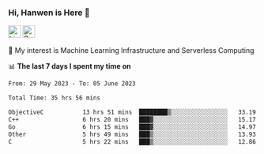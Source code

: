 ### Hi, Hanwen is Here 👋
<p>
	<a href="https://www.linkedin.com/in/liu-hanwen/"><img src="https://img.shields.io/badge/@hanwen-0A66C2?style=flat&logo=LinkedIn&logoColor=white" alt="Linkedin"  height="25px"/></a> 
	<a href="https://scholar.google.com/citations?user=HDF0su0AAAAJ"><img src="https://img.shields.io/badge/scholar-4385FE.svg?&style=plastic&logo=google-scholar&logoColor=white" alt="Google Scholar" height="25px"> </a>
</p>
🌱 My interest is Machine Learning Infrastructure and Serverless Computing

📊 **The last 7 days I spent my time on** 
<!--START_SECTION:waka-->

```txt
From: 29 May 2023 - To: 05 June 2023

Total Time: 35 hrs 56 mins

ObjectiveC           13 hrs 51 mins  ████████▒░░░░░░░░░░░░░░░░   33.19 %
C++                  6 hrs 20 mins   ███▓░░░░░░░░░░░░░░░░░░░░░   15.17 %
Go                   6 hrs 15 mins   ███▓░░░░░░░░░░░░░░░░░░░░░   14.97 %
Other                5 hrs 49 mins   ███▒░░░░░░░░░░░░░░░░░░░░░   13.93 %
C                    5 hrs 22 mins   ███▒░░░░░░░░░░░░░░░░░░░░░   12.86 %
```

<!--END_SECTION:waka-->


<!--
**david990917/david990917** is a ✨ _special_ ✨ repository because its `README.md` (this file) appears on your GitHub profile.

Here are some ideas to get you started:

- 🔭 I’m currently working on ...
- 🌱 I’m currently learning ...
- 👯 I’m looking to collaborate on ...
- 🤔 I’m looking for help with ...
- 💬 Ask me about ...
- 📫 How to reach me: ...
- 😄 Pronouns: ...
- ⚡ Fun fact: ...
-->
